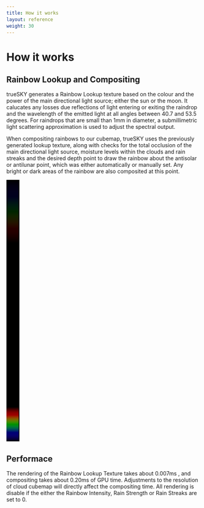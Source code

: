 ```yaml
---
title: How it works
layout: reference
weight: 30
---
```







How it works
====================

Rainbow Lookup and Compositing
-----------------
trueSKY generates a Rainbow Lookup texture based on the colour and the power of the main directional light source; either the sun or the moon. It calucates any losses due reflections of light entering or exiting the raindrop and the wavelength of the emitted light at all angles between 40.7 and 53.5 degrees. For raindrops that are small than 1mm in diameter, a submillimetric light scattering approximation is used to adjust the spectral output.

When compositing rainbows to our cubemap, trueSKY uses the previously generated lookup texture, along with checks for the total occlusion of the main directional light source, moisture levels within the clouds and rain streaks and the desired depth point to draw the rainbow about the antisolar or antilunar point, which was either automatically or manually set. Any bright or dark areas of the rainbow are also composited at this point. 

![](/images/rainbows/RainbowLookup.PNG)


Performace
----------
The rendering of the Rainbow Lookup Texture takes about 0.007ms , and compositing takes about 0.20ms of GPU time. Adjustments to the resolution of cloud cubemap will directly affect the compositing time. All rendering is disable if the either the Rainbow Intensity, Rain Strength or Rain Streaks are set to 0.
